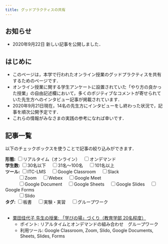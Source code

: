 ```yaml
---
title: グッドプラクティスの共有
---
```


<!--  Source codes of css and javascript were from https://www.tam-tam.co.jp/tipsnote/javascript/post14636.html. Thank you for the great codes -->

<style type="text/css">

.search-box_label {
    font-weight: bold;
}
.is-hide {
    display: none;
}

</style>


<script type="text/javascript">

var searchBox = '.search-box'; // 絞り込む項目を選択するエリア
var listItem = '.list_item';   // 絞り込み対象のアイテム
var hideClass = 'is-hide';     // 絞り込み対象外の場合に付与されるclass名

$(function() {
    // 絞り込み項目を変更した時
    $(document).on('change', searchBox + ' input', function() {
        search_filter();
    });
});

/**
 * リストの絞り込みを行う
 */
function search_filter() {
    // 非表示状態を解除
    $(listItem).removeClass(hideClass);
    for (var i = 0; i < $(searchBox).length; i++) {
        var name = $(searchBox).eq(i).find('input').attr('name');
        // 選択されている項目を取得
        var searchData = get_selected_input_items(name);
        // 選択されている項目がない、またはALLを選択している場合は飛ばす
        if(searchData.length === 0 || searchData[0] === '') {
            continue;
        }
        // リスト内の各アイテムをチェック
        for (var j = 0; j < $(listItem).length; j++) {
            // アイテムに設定している項目を取得
            var itemData = get_setting_values_in_item($(listItem).eq(j), name);
            // 絞り込み対象かどうかを調べる
            var check = array_match_check(itemData, searchData);
            if(!check) {
                $(listItem).eq(j).addClass(hideClass);
            }
        }
    }
}

/**
 * inputで選択されている値の一覧を取得する
 * @param  {String} name 対象にするinputのname属性の値
 * @return {Array}       選択されているinputのvalue属性の値
 */
function get_selected_input_items(name) {
    var searchData = [];
    $('[name=' + name + ']:checked').each(function() {
        searchData.push($(this).val());
    });
    return searchData;
}

/**
 * リスト内のアイテムに設定している値の一覧を取得する
 * @param  {Object} target 対象にするアイテムのjQueryオブジェクト
 * @param  {String} data   対象にするアイテムのdata属性の名前
 * @return {Array}         対象にするアイテムのdata属性の値
 */
function get_setting_values_in_item(target, data) {
    var itemData = target.data(data);
    if(!Array.isArray(itemData)) {
        itemData = [itemData];
    }
    return itemData;
}

/**
 * 2つの配列内で一致する文字列があるかどうかを調べる
 * @param  {Array} arr1 調べる配列1
 * @param  {Array} arr2 調べる配列2
 * @return {Boolean}    一致する値があるかどうか
 */
function array_match_check(arr1, arr2) {
    // 絞り込み対象かどうかを調べる
    var arrCheck = false;
    for (var i = 0; i < arr1.length; i++) {
        if(arr2.indexOf(arr1[i]) >= 0) {
            arrCheck = true;
            break;
        }
    }
    return arrCheck;
}

</script>
## お知らせ

- 2020年9月22日 新しい記事を公開しました．

## はじめに
* このページは，本学で行われたオンライン授業のグッドプラクティスを共有するためのページです．  
* オンライン授業に関する学生アンケートに設置されていた「やり方の良かった授業」の自由記述欄において，多くのポジティブなコメントが寄せられていた先生方へのインタビュー記事が掲載されています．
* 2020年9月21日現在，14名の先生方にインタビューをし終わった状況で，記事を順次公開予定です．
* これらの情報がみなさまの実践の参考になれば幸いです．

## 記事一覧
以下のチェックボックスを使うことで記事の絞り込みができます．<br>

<form>
    <div class="search-box">
        <span class="search-box_label">形態:</span>
        <input type="checkbox" name="format" value="realtime_online">リアルタイム（オンライン）　
        <input type="checkbox" name="format" value="ondemand">オンデマンド　
    </div>
    <div class="search-box">
        <span class="search-box_label">学生数:</span>
        <input type="checkbox" name="number" value="lt30">30名以下　
        <input type="checkbox" name="number" value="mt30-lt100">31名～100名　
        <input type="checkbox" name="number" value="mt100">101名以上　
    </div>
    <div class="search-box">
        <span class="search-box_label">ツール:</span>
        <!-- <input type="checkbox" name="tool" value="">全て -->
        <input type="checkbox" name="tool" value="itc-lms">ITC-LMS　
        <input type="checkbox" name="tool" value="google-classroom">Google Classroom　
        <input type="checkbox" name="tool" value="slack">Slack　<br>
        　　　<input type="checkbox" name="tool" value="zoom">Zoom　
        <input type="checkbox" name="tool" value="webex">Webex　
        <input type="checkbox" name="tool" value="google-meet">Google Meet　<br>
        　　　<input type="checkbox" name="tool" value="google-document">Google Document　
        <input type="checkbox" name="tool" value="google-sheets">Google Sheets　
        <input type="checkbox" name="tool" value="google-slides">Google Slides　
        <input type="checkbox" name="tool" value="google-forms">Google Forms<br>
        　　　<input type="checkbox" name="tool" value="slido">Slido　<br>
    </div>
    <div class="search-box">
        <span class="search-box_label">タグ:</span>
        <input type="checkbox" name="keyword" value="hand-writing">板書　
        <input type="checkbox" name="keyword" value="experiment">実験・実習　
        <input type="checkbox" name="keyword" value="group-work">グループワーク　
    </div>
</form>  
  
<ul class="list">  
<br>
    <li class="list_item" data-format='["realtime_online", "ondemand"]' data-number='lt30' data-tool='["zoom", "slido", "google-document", "google-sheets", "google-slides", "google-forms", "google-classroom"]' data-keyword='["group-work"]'>
        <a href="./interview/kurita">栗田佳代子 先生の授業: 「学びの場」づくり（教育学部 20名程度）</a><br>
        <ul>
            <li>ポイント: リアルタイムとオンデマンドの組み合わせ　グループワーク</li>
            <li>利用ツール: Google Classroom, Zoom, Slido, Google Documents, Sheets, Slides, Forms</li>
        </ul>
    </li>
    <!--
    <li class="list_item" data-format='["realtime_online"]' data-number='mt30-lt100' data-tool='["slido", "google-document", "google-sheets", "google-slides", "google-forms", "google-classroom"]' data-keyword='["group-work"]'>
        <a href="./kurita">栗田佳代子 先生・「学びの場」づくり（教育学部）</a><br>
        <ul>
            <li>約80名履修　リアルタイム　グループワーク</li>
            <li>利用ツール: Slido, Google Documents, Sheets, Slides, Forms, Google Classroom</li>
        </ul>
    </li>
    <li class="list_item" data-format='["ondemand"]' data-number='mt100' data-tool='["zoom", "slido", "google-slides", "google-forms", "google-classroom"]' data-keyword='["group-work"]'>
        <a href="./kurita">栗田佳代子 先生・「学びの場」づくり（教育学部）</a><br>
        <ul>
            <li>約120名履修　オンデマンド　グループワーク</li>
            <li>利用ツール: Zoom, Slido, Slides, Forms, Google Classroom</li>
        </ul>
    </li>
    -->

</ul>

<br>
<br>
<br>
<br>
<br>
<br>
<br>
<br>
<br>
<br>
<br>
